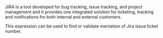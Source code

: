JIRA is a tool developed for bug tracking, issue tracking, and project management and it provides one integrated solution for ticketing, tracking and notifications fro both internal and external customers. 

This expression can be used to find or validate mentation of Jira issue ticket number.